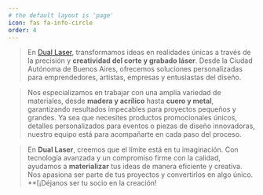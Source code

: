 ```yaml
---
# the default layout is 'page'
icon: fas fa-info-circle
order: 4
---
```


> En [Dual Laser](https://www.dualaser.com), transformamos ideas en realidades únicas a través de la precisión y **creatividad del corte y grabado láser**. Desde la Ciudad Autónoma de Buenos Aires, ofrecemos soluciones personalizadas para emprendedores, artistas, empresas y entusiastas del diseño.

> Nos especializamos en trabajar con una amplia variedad de materiales, desde **madera y acrílico** hasta **cuero y metal**, garantizando resultados impecables para proyectos pequeños y grandes. Ya sea que necesites productos promocionales únicos, detalles personalizados para eventos o piezas de diseño innovadoras, nuestro equipo está para acompañarte en cada paso del proceso.

> En **Dual Laser**, creemos que el límite está en tu imaginación. Con tecnología avanzada y un compromiso firme con la calidad, ayudamos a **materializar** tus ideas de manera eficiente y creativa. Nos apasiona ser parte de tus proyectos y convertirlos en algo único. **[¡Déjanos ser tu socio en la creación!
